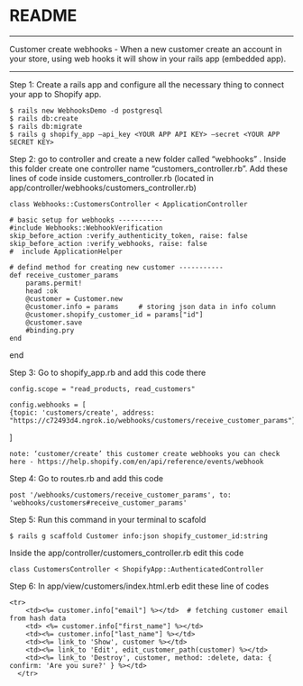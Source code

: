 # README

**************************************************************
Customer create webhooks -  When a new customer create an account in your store, using web hooks it will show in your rails app (embedded app).

**************************************************************
Step 1: Create a rails app and configure all the necessary thing to connect your app to Shopify app.

	$ rails new WebhooksDemo -d postgresql
	$ rails db:create
	$ rails db:migrate
	$ rails g shopify_app —api_key <YOUR APP API KEY> —secret <YOUR APP SECRET KEY>

Step 2: go to controller and create a new folder called “webhooks” . Inside this folder create one controller name “customers_controller.rb”.
	   Add these lines of code inside customers_controller.rb  (located in app/controller/webhooks/customers_controller.rb)

	class Webhooks::CustomersController < ApplicationController

    # basic setup for webhooks -----------
    #include Webhooks::WebhookVerification
    skip_before_action :verify_authenticity_token, raise: false
    skip_before_action :verify_webhooks, raise: false
    #  include ApplicationHelper

    # defind method for creating new customer -----------
    def receive_customer_params
        params.permit!
        head :ok
        @customer = Customer.new
        @customer.info = params     # storing json data in info column
        @customer.shopify_customer_id = params["id"]
        @customer.save
        #binding.pry
    end

end
 





Step 3: Go to shopify_app.rb and add this code there
	
	config.scope = "read_products, read_customers"
	
	config.webhooks = [
    {topic: 'customers/create', address: "https://c72493d4.ngrok.io/webhooks/customers/receive_customer_params"}
  ]

	note: ‘customer/create’ this customer create webhooks you can check here - https://help.shopify.com/en/api/reference/events/webhook

Step 4: Go to routes.rb and add this code

	post '/webhooks/customers/receive_customer_params', to: 'webhooks/customers#receive_customer_params'

Step 5: Run this command in your terminal to scafold

	$ rails g scaffold Customer info:json shopify_customer_id:string
	
  Inside the app/controller/customers_controller.rb edit this code

	class CustomersController < ShopifyApp::AuthenticatedController



Step 6: In app/view/customers/index.html.erb edit these line of codes

	<tr>
        <td><%= customer.info["email"] %></td>  # fetching customer email from hash data
        <td> <%= customer.info["first_name"] %></td>
        <td><%= customer.info["last_name"] %></td>
        <td><%= link_to 'Show', customer %></td>
        <td><%= link_to 'Edit', edit_customer_path(customer) %></td>
        <td><%= link_to 'Destroy', customer, method: :delete, data: { confirm: 'Are you sure?' } %></td>
      </tr>




